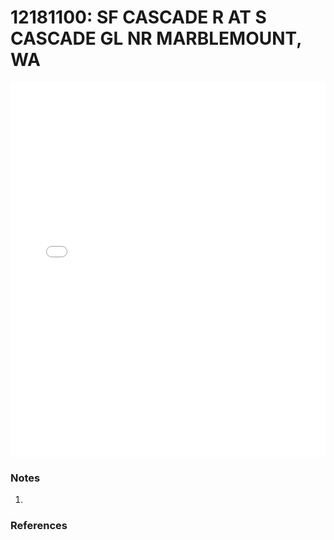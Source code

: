 # 12181100: SF CASCADE R AT S CASCADE GL NR MARBLEMOUNT, WA

<iframe src="/_static/stations/12181100_fdc.html" width="100%" height="600" frameborder="0"></iframe>

### Notes
1. 

### References

